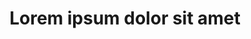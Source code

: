 ---
title: Lorem ipsum dolor sit amet
class: an-offer
location: Region, Country
description: Lorem ipsum dolor sit amet, consectetur adipisicing elit. Iure architecto eum exercitationem neque.
price: 999999
price-description: per room per night
url: #
---